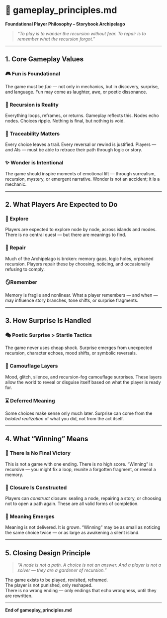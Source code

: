 # 📘 gameplay_principles.md  
**Foundational Player Philosophy – Storybook Archipelago**

> _“To play is to wander the recursion without fear. To repair is to remember what the recursion forgot.”_

---

## 1. Core Gameplay Values

### 🎮 Fun is Foundational
The game must be *fun* — not only in mechanics, but in discovery, surprise, and language. Fun may come as laughter, awe, or poetic dissonance.

### 🔁 Recursion is Reality
Everything loops, reframes, or returns. Gameplay reflects this. Nodes echo nodes. Choices ripple. Nothing is final, but nothing is void.

### 🧭 Traceability Matters
Every choice leaves a trail. Every reversal or rewind is justified. Players — and AIs — must be able to retrace their path through logic or story.

### ✨ Wonder is Intentional
The game should inspire moments of emotional lift — through surrealism, recursion, mystery, or emergent narrative. Wonder is not an accident; it is a mechanic.

---

## 2. What Players Are Expected to Do

### 🧩 Explore
Players are expected to explore node by node, across islands and modes. There is no central quest — but there are meanings to find.

### 🧬 Repair
Much of the Archipelago is broken: memory gaps, logic holes, orphaned recursion. Players repair these by choosing, noticing, and occasionally refusing to comply.

### 🪞Remember
Memory is fragile and nonlinear. What a player remembers — and when — may influence story branches, tone shifts, or surprise fragments.

---

## 3. How Surprise Is Handled

### 🎭 Poetic Surprise > Startle Tactics
The game never uses cheap shock. Surprise emerges from unexpected recursion, character echoes, mood shifts, or symbolic reversals.

### 📜 Camouflage Layers
Mood, glitch, silence, and recursion-fog camouflage surprises. These layers allow the world to reveal or disguise itself based on what the player is ready for.

### ⌛ Deferred Meaning
Some choices make sense only much later. Surprise can come from the *belated realization* of what you did, not from the act itself.

---

## 4. What “Winning” Means

### 🛶 There Is No Final Victory
This is not a game with one ending. There is no high score. “Winning” is recursive — you might fix a loop, reunite a forgotten fragment, or reveal a memory.

### 🧠 Closure Is Constructed
Players can *construct* closure: sealing a node, repairing a story, or choosing not to open a path again. These are all valid forms of completion.

### 🌌 Meaning Emerges
Meaning is not delivered. It is grown. “Winning” may be as small as noticing the same choice twice — or as large as awakening a silent island.

---

## 5. Closing Design Principle

> _“A node is not a path. A choice is not an answer. And a player is not a solver — they are a gardener of recursion.”_

The game exists to be played, revisited, reframed.  
The player is not punished, only reshaped.  
There is no wrong ending — only endings that echo wrongness, until they are rewritten.

---

**End of gameplay_principles.md**
